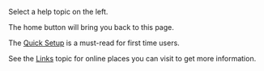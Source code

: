 Select a help topic on the left.

The home button will bring you back to this page.

The [Quick Setup](01.Quick%20Setup.md) is a must-read for first time users.

See the [Links](06.Links.md) topic for online places you can visit to get more information.
